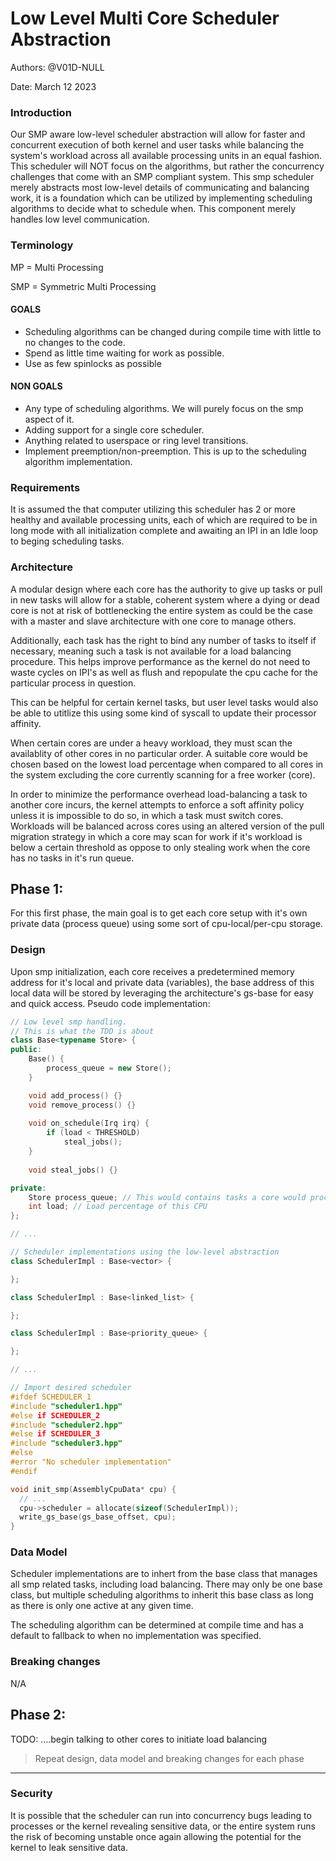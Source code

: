 # Low Level Multi Core Scheduler Abstraction

Authors: @V01D-NULL

Date: March 12 2023

### Introduction

Our SMP aware low-level scheduler abstraction will allow for faster and concurrent execution of both kernel and user tasks while balancing the system's workload across all available processing units in an equal fashion. This scheduler will NOT focus on the algorithms, but rather the concurrency challenges that come with an SMP compliant system. This smp scheduler merely abstracts most low-level details of communicating and balancing work, it is a foundation which can be utilized by implementing scheduling algorithms to decide what to schedule when. This component merely handles low level communication.

### Terminology

MP = Multi Processing

SMP = Symmetric Multi Processing

#### GOALS

- Scheduling algorithms can be changed during compile time with little to no changes to the code.
- Spend as little time waiting for work as possible.
- Use as few spinlocks as possible

#### NON GOALS

- Any type of scheduling algorithms. We will purely focus on the smp aspect of it.
- Adding support for a single core scheduler.
- Anything related to userspace or ring level transitions.
- Implement preemption/non-preemption. This is up to the scheduling algorithm implementation.

### Requirements

It is assumed the that computer utilizing this scheduler has 2 or more healthy and available processing units, each of which are required to be in long mode with all initialization complete and awaiting an IPI in an Idle loop to beging scheduling tasks.

### Architecture

A modular design where each core has the authority to give up tasks or pull in new tasks will allow for a stable, coherent system where a dying or dead core is not at risk of bottlenecking the entire system as could be the case with a master and slave architecture with one core to manage others.

Additionally, each task has the right to bind any number of tasks to itself if necessary, meaning such a task is not available for a load balancing procedure. This helps improve performance as the kernel do not need to waste cycles on IPI's as well as flush and repopulate the cpu cache for the particular process in question.

This can be helpful for certain kernel tasks, but user level tasks would also be able to utitlize this using some kind of syscall to update their processor affinity.

When certain cores are under a heavy workload, they must scan the availablity of other cores in no particular order. A suitable core would be chosen based on the lowest load percentage when compared to all cores in the system excluding the core currently scanning for a free worker (core).

In order to minimize the performance overhead load-balancing a task to another core incurs, the kernel attempts to enforce a soft affinity policy unless it is impossible to do so, in which a task must switch cores. Workloads will be balanced across cores using an altered version of the pull migration strategy in which a core may scan for work if it's workload is below a certain threshold as oppose to only stealing work when the core has no tasks in it's run queue.

## Phase 1:

For this first phase, the main goal is to get each core setup with it's own private data (process queue) using some sort of cpu-local/per-cpu storage.

### Design

Upon smp initialization, each core receives a predetermined memory address for it's local and private data (variables), the base address of this local data will be stored by leveraging the architecture's gs-base for easy and quick access.
Pseudo code implementation:

```c++
// Low level smp handling.
// This is what the TDD is about
class Base<typename Store> {
public:
    Base() {
        process_queue = new Store();
    }

    void add_process() {}
    void remove_process() {}
    
    void on_schedule(Irq irq) {
        if (load < THRESHOLD)
            steal_jobs();
    }
    
    void steal_jobs() {}

private:
    Store process_queue; // This would contains tasks a core would process
    int load; // Load percentage of this CPU
};

// ...

// Scheduler implementations using the low-level abstraction
class SchedulerImpl : Base<vector> {

};

class SchedulerImpl : Base<linked_list> {

};

class SchedulerImpl : Base<priority_queue> {

};

// ...

// Import desired scheduler
#ifdef SCHEDULER_1
#include "scheduler1.hpp"
#else if SCHEDULER_2
#include "scheduler2.hpp"
#else if SCHEDULER_3
#include "scheduler3.hpp"
#else
#error "No scheduler implementation"
#endif

void init_smp(AssemblyCpuData* cpu) {
  // ...
  cpu->scheduler = allocate(sizeof(SchedulerImpl));
  write_gs_base(gs_base_offset, cpu);
}

```

### Data Model

Scheduler implementations are to inhert from the base class that manages all smp related tasks, including load balancing. There may only be one base class, but multiple scheduling algorithms to inherit this base class as long as there is only one active at any given time.

The scheduling algorithm can be determined at compile time and has a default to fallback to when no implementation was specified.

### Breaking changes

N/A

## Phase 2:

TODO: ....begin talking to other cores to initiate load balancing

> Repeat design, data model and breaking changes for each phase

<hr/>

### Security

It is possible that the scheduler can run into concurrency bugs leading to processes or the kernel revealing sensitive data, or the entire system runs the risk of becoming unstable once again allowing the potential for the kernel to leak sensitive data.
